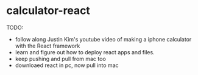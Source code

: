 # calculator-react

TODO: 
- follow along Justin Kim's youtube video of making a iphone calculator with the React framework
- learn and figure out how to deploy react apps and files.
- keep pushing and pull from mac too
- downloaed react in pc, now pull into mac